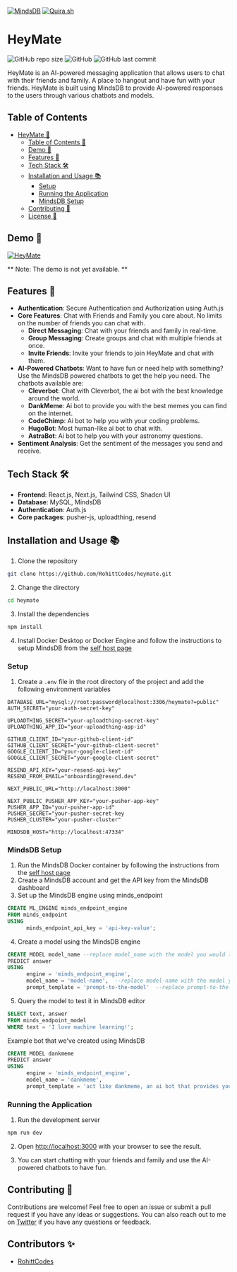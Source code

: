 [![MindsDB](https://img.shields.io/badge/MINDSDB-00A550?labelColor=16202D&style=for-the-badge&link=https://mindsdb.com/)](https://mindsdb.com/)
[![Quira.sh](https://img.shields.io/badge/Quine.sh-131633?style=for-the-badge&link=https://quira.sh/)](https://quira.sh/)

# HeyMate

![GitHub repo size](https://img.shields.io/github/repo-size/RohittCodes/heymate?style=for-the-badge) ![GitHub](https://img.shields.io/github/license/RohittCodes/heymate?style=for-the-badge) ![GitHub last commit](https://img.shields.io/github/last-commit/RohittCodes/heymate?style=for-the-badge)

HeyMate is an AI-powered messaging application that allows users to chat with their friends and family. A place to hangout and have fun with your friends. HeyMate is built using MindsDB to provide AI-powered responses to the users through various chatbots and models.

## Table of Contents

- [HeyMate 👋](#heymate)
  - [Table of Contents 📑](#table-of-contents)
  - [Demo 🚀](#demo-)
  - [Features 🎉](#features-)
  - [Tech Stack 🛠️](#tech-stack-️)
  - [Installation and Usage 📚](#installation-and-usage-)
    - [Setup](#setup)
    - [Running the Application](#running-the-application)
    - [MindsDB Setup](#mindsdb-setup)
  - [Contributing 🤝](#contributing-)
  - [License 🤖](#license-)

## Demo 🚀

[![HeyMate](https://img.shields.io/badge/HeyMate-131633?style=for-the-badge&link=https://heymate.vercel.app/)](https://heymate.vercel.app/)

** Note: The demo is not yet available. **

## Features 🎉

- **Authentication**: Secure Authentication and Authorization using Auth.js
- **Core Features**: Chat with Friends and Family you care about. No limits on the number of friends you can chat with.
  - **Direct Messaging**: Chat with your friends and family in real-time.
  - **Group Messaging**: Create groups and chat with multiple friends at once.
  - **Invite Friends**: Invite your friends to join HeyMate and chat with them.
- **AI-Powered Chatbots**: Want to have fun or need help with something? Use the MindsDB powered chatbots to get the help you need. The chatbots available are:
  - **Cleverbot**: Chat with Cleverbot, the ai bot with the best knowledge around the world.
  - **DankMeme**: Ai bot to provide you with the best memes you can find on the internet.
  - **CodeChimp**: Ai bot to help you with your coding problems.
  - **HugoBot**: Most human-like ai bot to chat with.
  - **AstraBot**: Ai bot to help you with your astronomy questions.
- **Sentiment Analysis**: Get the sentiment of the messages you send and receive.

## Tech Stack 🛠️

- **Frontend**: React.js, Next.js, Tailwind CSS, Shadcn UI
- **Database**: MySQL, MindsDB
- **Authentication**: Auth.js
- **Core packages**: pusher-js, uploadthing, resend

## Installation and Usage 📚

1. Clone the repository
```bash
git clone https://github.com/RohittCodes/heymate.git
```

2. Change the directory
```bash
cd heymate
```

3. Install the dependencies
```bash
npm install
```

4. Install Docker Desktop or Docker Engine and follow the instructions to setup MindsDB from the [self host page](https://docs.mindsdb.com/setup/self-hosted/docker)

### Setup

1. Create a `.env` file in the root directory of the project and add the following environment variables
```env
DATABASE_URL="mysql://root:password@localhost:3306/heymate?=public"
AUTH_SECRET="your-auth-secret-key"

UPLOADTHING_SECRET="your-uploadthing-secret-key"
UPLOADTHING_APP_ID="your-uploadthing-app-id"

GITHUB_CLIENT_ID="your-github-client-id"
GITHUB_CLIENT_SECRET="your-github-client-secret"
GOOGLE_CLIENT_ID="your-google-client-id"
GOOGLE_CLIENT_SECRET="your-google-client-secret"

RESEND_API_KEY="your-resend-api-key"
RESEND_FROM_EMAIL="onboarding@resend.dev"

NEXT_PUBLIC_URL="http://localhost:3000"

NEXT_PUBLIC_PUSHER_APP_KEY="your-pusher-app-key"
PUSHER_APP_ID="your-pusher-app-id"
PUSHER_SECRET="your-pusher-secret-key
PUSHER_CLUSTER="your-pusher-cluster"

MINDSDB_HOST="http://localhost:47334"
```

### MindsDB Setup

1. Run the MindsDB Docker container by following the instructions from the [self host page](https://docs.mindsdb.com/setup/self-hosted/docker)
2. Create a MindsDB account and get the API key from the MindsDB dashboard
3. Set up the MindsDB engine using minds_endpoint
```sql
CREATE ML_ENGINE minds_endpoint_engine
FROM minds_endpoint
USING
      minds_endpoint_api_key = 'api-key-value';
```
4. Create a model using the MindsDB engine
```sql
CREATE MODEL model_name --replace model_name with the model you would like to create
PREDICT answer
USING
      engine = 'minds_endpoint_engine',
      model_name = 'model-name',  --replace model-name with the model you would like to use
      prompt_template = 'prompt-to-the-model'  --replace prompt-to-the-model with the prompt_template you would like to use
```

5. Query the model to test it in MindsDB editor
```sql
SELECT text, answer
FROM minds_endpoint_model
WHERE text = 'I love machine learning!';
```

Example bot that we've created using MindsDB
```sql
CREATE MODEL dankmeme
PREDICT answer
USING
      engine = 'minds_endpoint_engine',
      model_name = 'dankmeme',
      prompt_template = 'act like dankmeme, an ai bot that provides you with the best memes you can find on the internet and provide a response to the following text: {{text}}';
```

### Running the Application

1. Run the development server
```bash
npm run dev
```

2. Open [http://localhost:3000](http://localhost:3000) with your browser to see the result.

3. You can start chatting with your friends and family and use the AI-powered chatbots to have fun.

## Contributing 🤝

Contributions are welcome! Feel free to open an issue or submit a pull request if you have any ideas or suggestions. You can also reach out to me on [Twitter](https://twitter.com/RohittCodes) if you have any questions or feedback.

## Contributors ✨

- [RohittCodes](https://github.com/rohittcodes)